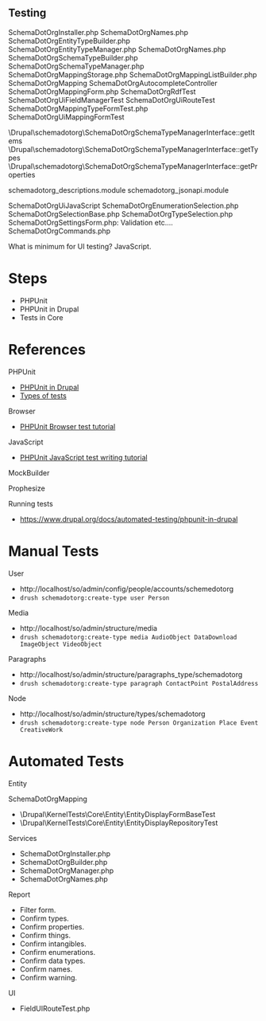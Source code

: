 Testing
-------

SchemaDotOrgInstaller.php
SchemaDotOrgNames.php
SchemaDotOrgEntityTypeBuilder.php
SchemaDotOrgEntityTypeManager.php
SchemaDotOrgNames.php
SchemaDotOrgSchemaTypeBuilder.php
SchemaDotOrgSchemaTypeManager.php
SchemaDotOrgMappingStorage.php
SchemaDotOrgMappingListBuilder.php
SchemaDotOrgMapping
SchemaDotOrgAutocompleteController
SchemaDotOrgMappingForm.php
SchemaDotOrgRdfTest
SchemaDotOrgUiFieldManagerTest
SchemaDotOrgUiRouteTest
SchemaDotOrgMappingTypeFormTest.php
SchemaDotOrgUiMappingFormTest


\Drupal\schemadotorg\SchemaDotOrgSchemaTypeManagerInterface::getItems
\Drupal\schemadotorg\SchemaDotOrgSchemaTypeManagerInterface::getTypes
\Drupal\schemadotorg\SchemaDotOrgSchemaTypeManagerInterface::getProperties

schemadotorg_descriptions.module
schemadotorg_jsonapi.module

SchemaDotOrgUiJavaScript
SchemaDotOrgEnumerationSelection.php
SchemaDotOrgSelectionBase.php
SchemaDotOrgTypeSelection.php
SchemaDotOrgSettingsForm.php: Validation etc....
SchemaDotOrgCommands.php

What is minimum for UI testing? JavaScript.

# Steps

- PHPUnit
- PHPUnit in Drupal
- Tests in Core

# References

PHPUnit
- [PHPUnit in Drupal](https://www.drupal.org/docs/automated-testing/phpunit-in-drupal)
- [Types of tests](https://www.drupal.org/docs/automated-testing/types-of-tests)

Browser
- [PHPUnit Browser test tutorial](https://www.drupal.org/docs/automated-testing/phpunit-in-drupal/phpunit-browser-test-tutorial)

JavaScript
- [PHPUnit JavaScript test writing tutorial](https://www.drupal.org/docs/automated-testing/phpunit-in-drupal/phpunit-javascript-test-writing-tutorial)

MockBuilder

Prophesize

Running tests
- https://www.drupal.org/docs/automated-testing/phpunit-in-drupal

# Manual Tests

User
- http://localhost/so/admin/config/people/accounts/schemedotorg
- `drush schemadotorg:create-type user Person`

Media
- http://localhost/so/admin/structure/media
- `drush schemadotorg:create-type media AudioObject DataDownload ImageObject VideoObject`

Paragraphs
- http://localhost/so/admin/structure/paragraphs_type/schemadotorg
- `drush schemadotorg:create-type paragraph ContactPoint PostalAddress`

Node
- http://localhost/so/admin/structure/types/schemadotorg
- `drush schemadotorg:create-type node Person Organization Place Event CreativeWork`

# Automated Tests

Entity

SchemaDotOrgMapping
- \Drupal\KernelTests\Core\Entity\EntityDisplayFormBaseTest
- \Drupal\KernelTests\Core\Entity\EntityDisplayRepositoryTest

Services

- SchemaDotOrgInstaller.php
- SchemaDotOrgBuilder.php
- SchemaDotOrgManager.php
- SchemaDotOrgNames.php

Report

- Filter form.
- Confirm types.
- Confirm properties.
- Confirm things.
- Confirm intangibles.
- Confirm enumerations.
- Confirm data types.
- Confirm names.
- Confirm warning.

UI
- FieldUIRouteTest.php
